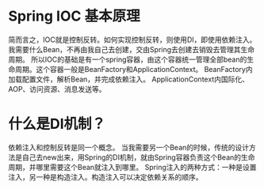 # Spring IOC 基本原理

简而言之，IOC就是控制反转。如何实现控制反转，则使用DI，即使用依赖注入。我需要什么Bean，不再由我自己去创建，交由Spring去创建去销毁去管理其生命周期。
所以IOC的基础是有一个spring容器，由这个容器统一管理全部bean的生命周期。这个容器一般是BeanFactory和ApplicationContext。
BeanFactory内加载配置文件，解析Bean，并完成依赖注入。
ApplicationContext内国际化、AOP、访问资源、消息发送等。

# 什么是DI机制？

依赖注入和控制反转是同一个概念。
当我需要另一个Bean的时候，传统的设计方法是自己去new出来，用Spring的DI机制，就由Spring容器负责这个Bean的生命周期，并哪里需要这个Bean就注入到哪里。
Spring注入的两种方式：一种是设置注入，另一种是构造注入。构造注入可以决定依赖关系的顺序。